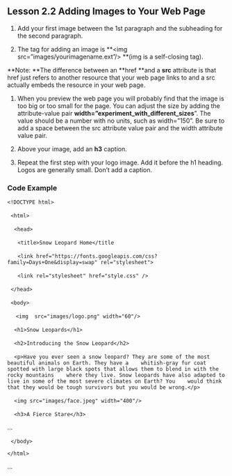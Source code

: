 ## Lesson 2.2 **Adding Images to Your Web Page**

1. Add your first image between the 1st paragraph and the subheading for the second paragraph.

2. The tag for adding an image is **&lt;img src=”images/yourimagename.ext”/&gt; **\(img is a self-closing tag\).

**Note: **The difference between an **href **and a **src** attribute is that href just refers to another resource that your web page links to and a src actually embeds the resource in your web page.

1. When you preview the web page you will probably find that the image is too big or too small for the page. You can adjust the size by adding the attribute-value pair **width=”experiment\_with\_different\_sizes**”. The value should be a number with no units, such as width=”150”. Be sure to add a space between the src attribute value pair and the width attribute value pair.

2. Above your image, add an **h3** caption.

3. Repeat the first step with your logo image. Add it before the h1 heading. Logos are generally small. Don’t add a caption.

### Code Example

`<!DOCTYPE html>`

  `<html>`

    `<head>`

      `<title>Snow Leopard Home</title`

      `<link href="https://fonts.googleapis.com/css?family=Days+One&display=swap" rel="stylesheet">`

      `<link rel="stylesheet" href="style.css" />`

  `</head>`

  `<body>`

     `<img  src="images/logo.png" width="60"/>`

    `<h1>Snow Leopards</h1>`

    `<h2>Introducing the Snow Leopard</h2>`

    `<p>Have you ever seen a snow leopard? They are some of the most beautiful animals on Earth. They have a    whitish-gray fur coat spotted with large black spots that allows them to blend in with the rocky mountains    where they live. Snow leopards have also adapted to live in some of the most severe climates on Earth? You    would think that they would be tough survivors but you would be wrong.</p>`

    `<img src="images/face.jpeg" width="400"/>`

    `<h3>A Fierce Stare</h3>`

...

  `</body>`

`</html>`

...

